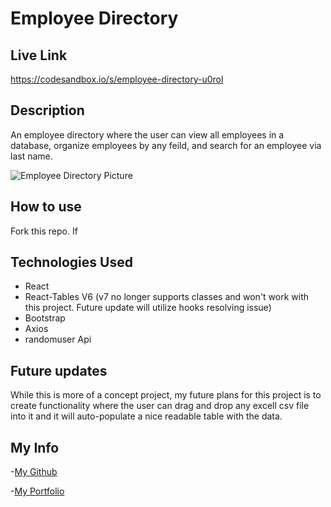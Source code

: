 # Employee Directory

## Live Link

https://codesandbox.io/s/employee-directory-u0rol

## Description
An employee directory where the user can view all employees in a database, organize employees by any feild, and search for an employee via last name. 

![Employee Directory Picture]("./src/demoPics/employeeDirectoryDemo.jpg")

## How to use 
Fork this repo. If

## Technologies Used 
- React 
- React-Tables V6 (v7 no longer supports classes and won't work with this project. Future update will utilize hooks resolving issue) 
- Bootstrap 
- Axios 
- randomuser Api 

## Future updates 
While this is more of a concept project, my future plans for this project is to create functionality where the user can drag and drop any excell csv file into it and it will 
auto-populate a nice readable table with the data. 

## My Info

-[My Github ](https://github.com/Ewager1)

-[My Portfolio](https://ewager1.github.io/gitPortfolio/)
